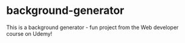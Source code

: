 # background-generator
This is a background generator - fun project from the Web developer course on Udemy!